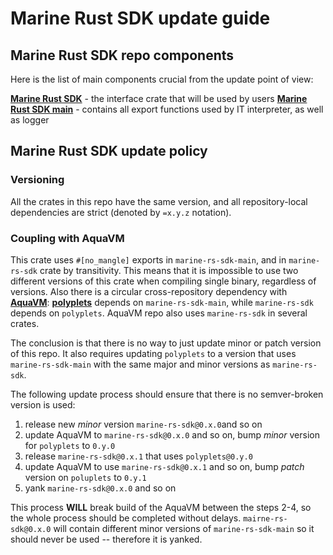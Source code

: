 # Marine Rust SDK update guide

## Marine Rust SDK repo components

Here is the list of main components crucial from the update point of view:

[**Marine Rust SDK**](./) - the interface crate that will be used by users
[**Marine Rust SDK main**](./crates/main) - contains all export functions used by IT interpreter, as well as logger


## Marine Rust SDK update policy

### Versioning
All the crates in this repo have the same version, and all repository-local dependencies are strict (denoted by `=x.y.z` notation). 

### Coupling with AquaVM
This crate uses `#[no_mangle]` exports in `marine-rs-sdk-main`, and in `marine-rs-sdk` crate by transitivity. This means that it is impossible to use two different versions of this crate when compiling single binary, regardless of versions. Also there is a circular cross-repository dependency with [**AquaVM**](https://github.com/fluencelabs/aquavm):
[**polyplets**](https://github.com/fluencelabs/aquavm/tree/master/crates/air-lib/polyplets) depends on `marine-rs-sdk-main`, while `marine-rs-sdk` depends on `polyplets`. AquaVM repo also uses `marine-rs-sdk` in several crates.

The conclusion is that there is no way to just update minor or patch version of this repo. It also requires updating `polyplets` to a version that uses `marine-rs-sdk-main` with the same major and minor versions as `marine-rs-sdk`.

The following update process should ensure that there is no semver-broken version is used:
1. release new *minor* version `marine-rs-sdk@0.x.0`and so on
2. update AquaVM to `marine-rs-sdk@0.x.0` and so on, bump *minor* version for `polyplets` to `0.y.0`
3. release `marine-rs-sdk@0.x.1` that uses `polyplets@0.y.0`
4. update AquaVM to use `marine-rs-sdk@0.x.1` and so on, bump *patch* version on `poluplets` to `0.y.1`
5. yank `marine-rs-sdk@0.x.0` and so on

This process **WILL** break build of the AquaVM between the steps 2-4, so the whole process should be completed without delays. `mairne-rs-sdk@0.x.0` will contain different minor versions of `marine-rs-sdk-main` so it should never be used -- therefore it is yanked.

